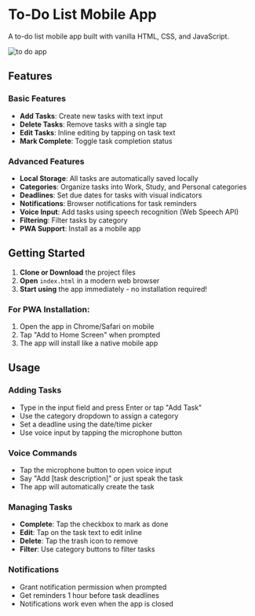 # To-Do List Mobile App

A to-do list mobile app built with vanilla HTML, CSS, and JavaScript.

![to do app](https://github.com/user-attachments/assets/517f5c6b-d9bc-4674-8f6f-13913be71a08)


## Features

###  Basic Features
- **Add Tasks**: Create new tasks with text input
- **Delete Tasks**: Remove tasks with a single tap
- **Edit Tasks**: Inline editing by tapping on task text
- **Mark Complete**: Toggle task completion status

### Advanced Features
- **Local Storage**: All tasks are automatically saved locally
- **Categories**: Organize tasks into Work, Study, and Personal categories
- **Deadlines**: Set due dates for tasks with visual indicators
- **Notifications**: Browser notifications for task reminders
- **Voice Input**: Add tasks using speech recognition (Web Speech API)
- **Filtering**: Filter tasks by category
- **PWA Support**: Install as a mobile app


## Getting Started

1. **Clone or Download** the project files
2. **Open** `index.html` in a modern web browser
3. **Start using** the app immediately - no installation required!

### For PWA Installation:
1. Open the app in Chrome/Safari on mobile
2. Tap "Add to Home Screen" when prompted
3. The app will install like a native mobile app

## Usage

### Adding Tasks
- Type in the input field and press Enter or tap "Add Task"
- Use the category dropdown to assign a category
- Set a deadline using the date/time picker
- Use voice input by tapping the microphone button

### Voice Commands
- Tap the microphone button to open voice input
- Say "Add [task description]" or just speak the task
- The app will automatically create the task

### Managing Tasks
- **Complete**: Tap the checkbox to mark as done
- **Edit**: Tap on the task text to edit inline
- **Delete**: Tap the trash icon to remove
- **Filter**: Use category buttons to filter tasks

### Notifications
- Grant notification permission when prompted
- Get reminders 1 hour before task deadlines
- Notifications work even when the app is closed



